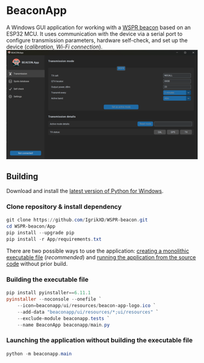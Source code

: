 # BeaconApp
A Windows GUI application for working with a [WSPR beacon](https://github.com/IgrikXD/WSPR-beacon?tab=readme-ov-file#wspr-beacon) based on an ESP32 MCU. 
It uses communication with the device via a serial port to configure transmission parameters, hardware self-check, and set up the device (_calibration, Wi-Fi connection_).
![BeaconApp](../Resources/BeaconApp-Transmission-frame.png)

## Building
Download and install the [latest version of Python for Windows](https://www.python.org/ftp/python/3.13.1/python-3.13.1-amd64.exe).

### Clone repository & install dependency
```powershell
git clone https://github.com/IgrikXD/WSPR-beacon.git
cd WSPR-beacon/App
pip install --upgrade pip
pip install -r App/requirements.txt
```

There are two possible ways to use the application: [creating a monolithic executable file](#building-the-executable-file) (_recommended_) and [running the application from the source code](#launching-the-application-without-building-the-executable-file) without prior build.

### Building the executable file
```powershell
pip install pyinstaller==6.11.1
pyinstaller --noconsole --onefile `
    --icon=beaconapp/ui/resources/beacon-app-logo.ico `
    --add-data "beaconapp/ui/resources/*;ui/resources" `
    --exclude-module beaconapp.tests `
    --name BeaconApp beaconapp/main.py
```

### Launching the application without building the executable file
```powershell
python -m beaconapp.main
```